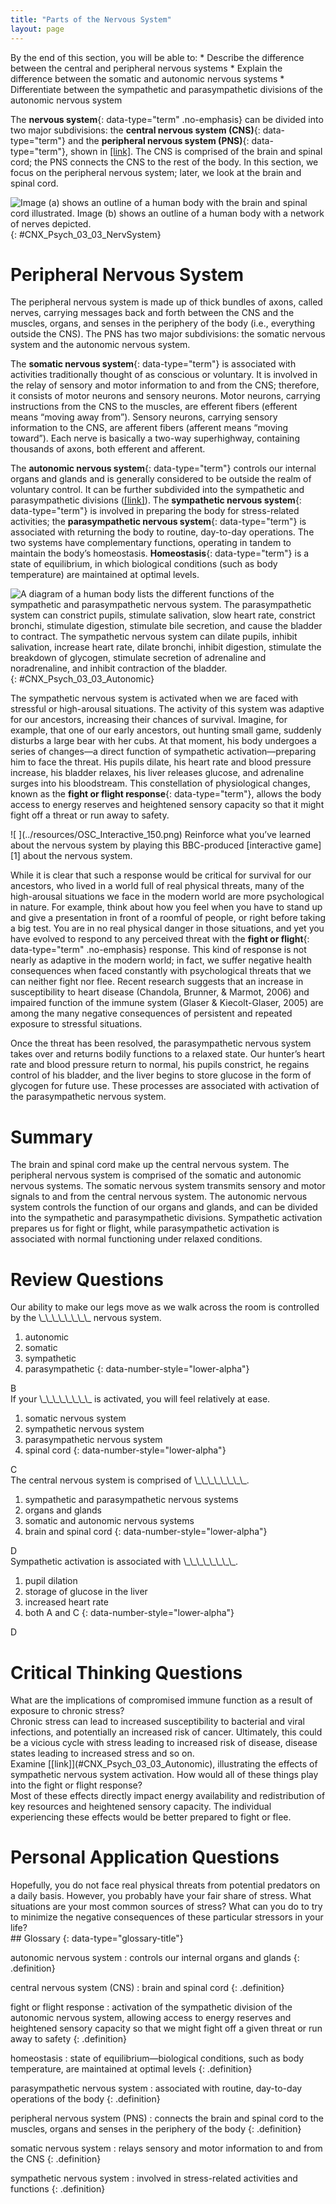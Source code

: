 ```yaml
---
title: "Parts of the Nervous System"
layout: page
---
```



<div data-type="abstract" markdown="1">
By the end of this section, you will be able to:
* Describe the difference between the central and peripheral nervous systems
* Explain the difference between the somatic and autonomic nervous systems
* Differentiate between the sympathetic and parasympathetic divisions of the autonomic nervous system

</div>

The **nervous system**{: data-type="term" .no-emphasis} can be divided into two major subdivisions: the **central nervous system (CNS)**{: data-type="term"} and the **peripheral nervous system (PNS)**{: data-type="term"}, shown in [\[link\]](#CNX_Psych_03_03_NervSystem). The CNS is comprised of the brain and spinal cord; the PNS connects the CNS to the rest of the body. In this section, we focus on the peripheral nervous system; later, we look at the brain and spinal cord.

 ![Image (a) shows an outline of a human body with the brain and spinal cord illustrated. Image (b) shows an outline of a human body with a network of nerves depicted.](../resources/CNX_Psych_03_03_NervSystem.jpg "The nervous system is divided into two major parts: (a) the Central Nervous System and (b) the Peripheral Nervous System."){: #CNX_Psych_03_03_NervSystem}

# Peripheral Nervous System

The peripheral nervous system is made up of thick bundles of axons, called nerves, carrying messages back and forth between the CNS and the muscles, organs, and senses in the periphery of the body (i.e., everything outside the CNS). The PNS has two major subdivisions: the somatic nervous system and the autonomic nervous system.

The **somatic nervous system**{: data-type="term"} is associated with activities traditionally thought of as conscious or voluntary. It is involved in the relay of sensory and motor information to and from the CNS; therefore, it consists of motor neurons and sensory neurons. Motor neurons, carrying instructions from the CNS to the muscles, are efferent fibers (efferent means “moving away from”). Sensory neurons, carrying sensory information to the CNS, are afferent fibers (afferent means “moving toward”). Each nerve is basically a two-way superhighway, containing thousands of axons, both efferent and afferent.

The **autonomic nervous system**{: data-type="term"} controls our internal organs and glands and is generally considered to be outside the realm of voluntary control. It can be further subdivided into the sympathetic and parasympathetic divisions ([\[link\]](#CNX_Psych_03_03_Autonomic)). The **sympathetic nervous system**{: data-type="term"} is involved in preparing the body for stress-related activities; the **parasympathetic nervous system**{: data-type="term"} is associated with returning the body to routine, day-to-day operations. The two systems have complementary functions, operating in tandem to maintain the body’s homeostasis. **Homeostasis**{: data-type="term"} is a state of equilibrium, in which biological conditions (such as body temperature) are maintained at optimal levels.

 ![A diagram of a human body lists the different functions of the sympathetic and parasympathetic nervous system. The parasympathetic system can constrict pupils, stimulate salivation, slow heart rate, constrict bronchi, stimulate digestion, stimulate bile secretion, and cause the bladder to contract. The sympathetic nervous system can dilate pupils, inhibit salivation, increase heart rate, dilate bronchi, inhibit digestion, stimulate the breakdown of glycogen, stimulate secretion of adrenaline and noradrenaline, and inhibit contraction of the bladder.](../resources/CNX_Psych_03_03_Autonomic.jpg "The sympathetic and parasympathetic divisions of the autonomic nervous system have the opposite effects on various systems."){: #CNX_Psych_03_03_Autonomic}

The sympathetic nervous system is activated when we are faced with stressful or high-arousal situations. The activity of this system was adaptive for our ancestors, increasing their chances of survival. Imagine, for example, that one of our early ancestors, out hunting small game, suddenly disturbs a large bear with her cubs. At that moment, his body undergoes a series of changes—a direct function of sympathetic activation—preparing him to face the threat. His pupils dilate, his heart rate and blood pressure increase, his bladder relaxes, his liver releases glucose, and adrenaline surges into his bloodstream. This constellation of physiological changes, known as the **fight or flight response**{: data-type="term"}, allows the body access to energy reserves and heightened sensory capacity so that it might fight off a threat or run away to safety.

<div data-type="note" data-has-label="true" class="note psychology link-to-learning" data-label="Link to Learning" markdown="1">
<span data-type="media" data-alt=" "> ![ ](../resources/OSC_Interactive_150.png) </span>
Reinforce what you’ve learned about the nervous system by playing this BBC-produced [interactive game][1] about the nervous system.

</div>

While it is clear that such a response would be critical for survival for our ancestors, who lived in a world full of real physical threats, many of the high-arousal situations we face in the modern world are more psychological in nature. For example, think about how you feel when you have to stand up and give a presentation in front of a roomful of people, or right before taking a big test. You are in no real physical danger in those situations, and yet you have evolved to respond to any perceived threat with the **fight or flight**{: data-type="term" .no-emphasis} response. This kind of response is not nearly as adaptive in the modern world; in fact, we suffer negative health consequences when faced constantly with psychological threats that we can neither fight nor flee. Recent research suggests that an increase in susceptibility to heart disease (Chandola, Brunner, &amp; Marmot, 2006) and impaired function of the immune system (Glaser &amp; Kiecolt-Glaser, 2005) are among the many negative consequences of persistent and repeated exposure to stressful situations.

Once the threat has been resolved, the parasympathetic nervous system takes over and returns bodily functions to a relaxed state. Our hunter’s heart rate and blood pressure return to normal, his pupils constrict, he regains control of his bladder, and the liver begins to store glucose in the form of glycogen for future use. These processes are associated with activation of the parasympathetic nervous system.

# Summary

The brain and spinal cord make up the central nervous system. The peripheral nervous system is comprised of the somatic and autonomic nervous systems. The somatic nervous system transmits sensory and motor signals to and from the central nervous system. The autonomic nervous system controls the function of our organs and glands, and can be divided into the sympathetic and parasympathetic divisions. Sympathetic activation prepares us for fight or flight, while parasympathetic activation is associated with normal functioning under relaxed conditions.

# Review Questions

<div data-type="exercise" class="exercise">
<div data-type="problem" class="problem" markdown="1">
Our ability to make our legs move as we walk across the room is controlled by the \_\_\_\_\_\_\_\_ nervous system.

1.  autonomic
2.  somatic
3.  sympathetic
4.  parasympathetic
{: data-number-style="lower-alpha"}

</div>
<div data-type="solution" class="solution" markdown="1">
B

</div>
</div>

<div data-type="exercise" class="exercise">
<div data-type="problem" class="problem" markdown="1">
If your \_\_\_\_\_\_\_\_ is activated, you will feel relatively at ease.

1.  somatic nervous system
2.  sympathetic nervous system
3.  parasympathetic nervous system
4.  spinal cord
{: data-number-style="lower-alpha"}

</div>
<div data-type="solution" class="solution" markdown="1">
C

</div>
</div>

<div data-type="exercise" class="exercise">
<div data-type="problem" class="problem" markdown="1">
The central nervous system is comprised of \_\_\_\_\_\_\_\_.

1.  sympathetic and parasympathetic nervous systems
2.  organs and glands
3.  somatic and autonomic nervous systems
4.  brain and spinal cord
{: data-number-style="lower-alpha"}

</div>
<div data-type="solution" class="solution" markdown="1">
D

</div>
</div>

<div data-type="exercise" class="exercise">
<div data-type="problem" class="problem" markdown="1">
Sympathetic activation is associated with \_\_\_\_\_\_\_\_.

1.  pupil dilation
2.  storage of glucose in the liver
3.  increased heart rate
4.  both A and C
{: data-number-style="lower-alpha"}

</div>
<div data-type="solution" class="solution" markdown="1">
D

</div>
</div>

# Critical Thinking Questions

<div data-type="exercise" class="exercise">
<div data-type="problem" class="problem" markdown="1">
What are the implications of compromised immune function as a result of exposure to chronic stress?

</div>
<div data-type="solution" class="solution" markdown="1">
Chronic stress can lead to increased susceptibility to bacterial and viral infections, and potentially an increased risk of cancer. Ultimately, this could be a vicious cycle with stress leading to increased risk of disease, disease states leading to increased stress and so on.

</div>
</div>

<div data-type="exercise" class="exercise">
<div data-type="problem" class="problem" markdown="1">
Examine [[link]](#CNX_Psych_03_03_Autonomic), illustrating the effects of sympathetic nervous system activation. How would all of these things play into the fight or flight response?

</div>
<div data-type="solution" class="solution" markdown="1">
Most of these effects directly impact energy availability and redistribution of key resources and heightened sensory capacity. The individual experiencing these effects would be better prepared to fight or flee.

</div>
</div>

# Personal Application Questions

<div data-type="exercise" class="exercise">
<div data-type="problem" class="problem" markdown="1">
Hopefully, you do not face real physical threats from potential predators on a daily basis. However, you probably have your fair share of stress. What situations are your most common sources of stress? What can you do to try to minimize the negative consequences of these particular stressors in your life?

</div>
</div>

<div data-type="glossary" markdown="1">
## Glossary
{: data-type="glossary-title"}

autonomic nervous system
: controls our internal organs and glands
{: .definition}

central nervous system (CNS)
: brain and spinal cord
{: .definition}

fight or flight response
: activation of the sympathetic division of the autonomic nervous system, allowing access to energy reserves and heightened sensory capacity so that we might fight off a given threat or run away to safety
{: .definition}

homeostasis
: state of equilibrium—biological conditions, such as body temperature, are maintained at optimal levels
{: .definition}

parasympathetic nervous system
: associated with routine, day-to-day operations of the body
{: .definition}

peripheral nervous system (PNS)
: connects the brain and spinal cord to the muscles, organs and senses in the periphery of the body
{: .definition}

somatic nervous system
: relays sensory and motor information to and from the CNS
{: .definition}

sympathetic nervous system
: involved in stress-related activities and functions
{: .definition}

</div>



[1]: http://openstaxcollege.org/l/bbcgame
